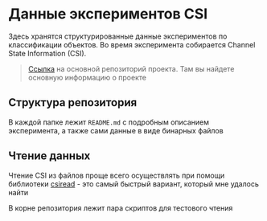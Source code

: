 # Данные экспериментов CSI
Здесь хранятся структурированные данные экспериментов по классификации объектов. Во время эксперимента собирается Channel State Information (CSI). 

> [Ссылка](https://github.com/maksimio/csi_classification) на основной репозиторий проекта. Там вы найдете основную информацию о проекте

## Структура репозитория
В каждой папке лежит `README.md` с подробным описанием эксперимента, а также сами данные в виде бинарных файлов

## Чтение данных
Чтение CSI из файлов проще всего осуществлять при помощи библиотеки [csiread](https://github.com/citysu/csiread) - это самый быстрый вариант, который мне удалось найти

В корне репозитория лежит пара скриптов для тестового чтения